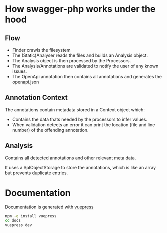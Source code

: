 # How swagger-php works under the hood

## Flow

- Finder crawls the filesystem
- The (Static)Analyser reads the files and builds an Analysis object.
- The Analysis object is then processed by the Processors.
- The Analysis/Annotations are validated to notify the user of any known issues.
- The OpenApi annotation then contains all annotations and generates the openapi.json

## Annotation Context

The annotations contain metadata stored in a Context object which:

- Contains the data thats needed by the processors to infer values.
- When validation detects an error it can print the location (file and line number) of the offending annotation.

## Analysis

Contains all detected annotations and other relevant meta data.

It uses a SplObjectStorage to store the annotations, which is like an array but prevents duplicate entries.

# Documentation

Documentation is generated with [vuepress](https://vuepress.vuejs.org/)

```bash
npm -g install vuepress
cd docs
vuepress dev
```
